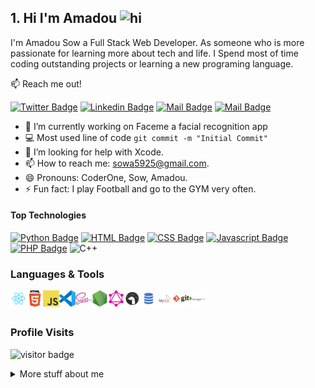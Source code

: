 ## 1. Hi I'm Amadou <img src="https://user-images.githubusercontent.com/1303154/88677602-1635ba80-d120-11ea-84d8-d263ba5fc3c0.gif" width="28px" alt="hi">

I'm Amadou Sow a Full Stack Web Developer. As someone who is more passionate for learning more about tech and life. I Spend most of time coding outstanding projects or learning a new programing language.

:mailbox: Reach me out!

[![Twitter Badge](https://img.shields.io/badge/-@Amadou-1ca0f1?style=flat&labelColor=1ca0f1&logo=twitter&logoColor=white&link=https://twitter.com/Ipenywis)](https://twitter.com/@Amadous95787957) [![Linkedin Badge](https://img.shields.io/badge/-Amadou-0e76a8?style=flat&labelColor=0e76a8&logo=linkedin&logoColor=white)](https://www.linkedin.com/in/amadou-sow-b748aa18a/) [![Mail Badge](https://img.shields.io/badge/-@Amadou-e84393?style=flat&labelColor=e84393&logo=instagram&logoColor=white)](https://instagram.com/sowa5925) [![Mail Badge](https://img.shields.io/badge/-Amadou-c0392b?style=flat&labelColor=c0392b&logo=gmail&logoColor=white)](mailto:sowa5925@gmail.com)

- 🔭 I’m currently working on Faceme a facial recognition app
- :computer: Most used line of code `git commit -m "Initial Commit"`
- 🤔 I’m looking for help with Xcode.
- 📫 How to reach me: sowa5925@gmail.com.
- 😄 Pronouns: CoderOne, Sow, Amadou.
- ⚡ Fun fact: I play Football and go to the GYM very often.

#### Top Technologies

<!-- TODO: Make technologies links takes you to repositories -->

[![Python Badge](https://img.shields.io/badge/-Python-61DBFB?style=for-the-badge&labelColor=black&logo=python&logoColor=61DBFB)](#) [![HTML Badge](https://img.shields.io/badge/-html-3C873A?style=for-the-badge&labelColor=black&logo=html5&logoColor=3C873A)](#) [![CSS Badge](https://img.shields.io/badge/-CSS-e535ab?style=for-the-badge&labelColor=black&logo=CSS3&logoColor=e535ab)](#)
[![Javascript Badge](https://img.shields.io/badge/-Javascript-F0DB4F?style=for-the-badge&labelColor=black&logo=javascript&logoColor=F0DB4F)](#) [![PHP Badge](https://img.shields.io/badge/-php-007acc?style=for-the-badge&labelColor=black&logo=php&logoColor=007acc)](#) ![C++](https://img.shields.io/badge/c++-%2300599C.svg?style=for-the-badge&logo=c%2B%2B&logoColor=white)



### Languages & Tools

[<img align="left" alt="React" width="26px" src="https://raw.githubusercontent.com/github/explore/80688e429a7d4ef2fca1e82350fe8e3517d3494d/topics/react/react.png" />][reactplaylist]

[<img align="left" alt="HTML5" width="26px" src="https://raw.githubusercontent.com/github/explore/80688e429a7d4ef2fca1e82350fe8e3517d3494d/topics/html/html.png" />][htmltutorial]

[<img align="left" alt="JavaScript" width="26px" src="https://raw.githubusercontent.com/github/explore/80688e429a7d4ef2fca1e82350fe8e3517d3494d/topics/javascript/javascript.png" />][javascripttutorial]

[<img align="left" alt="Visual Studio Code" width="26px" src="https://raw.githubusercontent.com/github/explore/80688e429a7d4ef2fca1e82350fe8e3517d3494d/topics/visual-studio-code/visual-studio-code.png" />][vscodetutorial]

<img align="left" alt="Sass" width="26px" src="https://raw.githubusercontent.com/github/explore/80688e429a7d4ef2fca1e82350fe8e3517d3494d/topics/sass/sass.png" />

<img align="left" alt="Node.js" width="26px" src="https://raw.githubusercontent.com/github/explore/80688e429a7d4ef2fca1e82350fe8e3517d3494d/topics/nodejs/nodejs.png" />

<img align="left" alt="GraphQL" width="26px" src="https://raw.githubusercontent.com/github/explore/80688e429a7d4ef2fca1e82350fe8e3517d3494d/topics/graphql/graphql.png" />

<img align="left" alt="Deno" width="26px" src="https://raw.githubusercontent.com/github/explore/361e2821e2dea67711cde99c9c40ed357061cf27/topics/deno/deno.png" />

<img align="left" alt="SQL" width="26px" src="https://raw.githubusercontent.com/github/explore/80688e429a7d4ef2fca1e82350fe8e3517d3494d/topics/sql/sql.png" />

<img align="left" alt="MySQL" width="26px" src="https://raw.githubusercontent.com/github/explore/80688e429a7d4ef2fca1e82350fe8e3517d3494d/topics/mysql/mysql.png" />

<img align="left" alt="Git" width="26px" src="https://raw.githubusercontent.com/github/explore/80688e429a7d4ef2fca1e82350fe8e3517d3494d/topics/git/git.png" />

<img align="left" alt="MongoDB" width="26px" src="https://raw.githubusercontent.com/github/explore/80688e429a7d4ef2fca1e82350fe8e3517d3494d/topics/mongodb/mongodb.png" />

 
<br />
<br />

### Profile Visits

![visitor badge](https://visitor-badge.glitch.me/badge?page_id=Amadou.visitor-badge)

<details>
<summary>
  More stuff about me
</summary>

<br >

Programmer specialized in web development using muiltiple tools, frameworks, libraries in backend. I pay a lot of attention to detail to genereate best products

#### Knowledge of:
Git, GitHub, VsCode, PyCharm, HTML5, CSS3, JavaScript, Python, MySQL, Object-Oriented Programming, data structures and algorithms 

#### Coding Stats

<!--START_SECTION:waka-->
```text   
From: 12 February, 2022 - To: 1 March, 2022

Pyton        ████████████████████████████████████████░   95.00 %
HTML5        ████████████████████████████████████████░   95.00 %
CSS          ████████████████████████████████████████░   95.00 %
JavaScript   ███████████████████████████████████░░░░░░   85.00 %
PHP          ████████████████████████░░░░░░░░░░░░░░░░░   65.00 %
C++          ████████████████████████░░░░░░░░░░░░░░░░░   65.00 %

```

<!--END_SECTION:waka-->

<!--#### Github Stats-->

<!--![Amadou GitHub stats](https://github-readme-stats.vercel.app/api?username=amadou&show_icons=true&theme=radical)-->

</details>

[reactplaylist]: https://www.youtube.com/watch?v=KxXXEL-k47Y&list=PLvXDmnBbOF7RnYiZvDwl2Pzcs2kfi10wd
[vscodetutorial]: https://www.youtube.com/watch?v=Bkie2ai8qeE&t=8s
[htmltutorial]: https://www.youtube.com/watch?v=VK6MXVxOsws&t=27s
[javascripttutorial]: https://www.youtube.com/watch?v=D-LHKvmX37E

